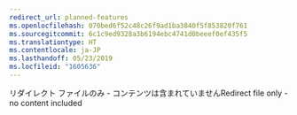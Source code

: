 ```yaml
---
redirect_url: planned-features
ms.openlocfilehash: 070bed6f52c48c26f9ad1ba3840f5f853820f761
ms.sourcegitcommit: 6c1c9ed9328a3b6194ebc4741d0beeef0ef435f5
ms.translationtype: HT
ms.contentlocale: ja-JP
ms.lasthandoff: 05/23/2019
ms.locfileid: "1605636"
---
```

<span data-ttu-id="f069b-101">リダイレクト ファイルのみ - コンテンツは含まれていません</span><span class="sxs-lookup"><span data-stu-id="f069b-101">Redirect file only - no content included</span></span>